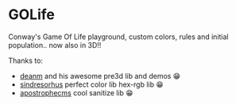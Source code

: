 # GOLife
Conway's Game Of Life playground, custom colors, rules and initial population.. now also in 3D!!



Thanks to:
- [deanm](https://github.com/deanm/pre3d) and his awesome pre3d lib and demos :grin:
- [sindresorhus](https://github.com/sindresorhus/hex-rgb) perfect color lib hex-rgb lib :grin:
- [apostrophecms](https://github.com/apostrophecms/sanitize-html) cool sanitize lib :grin:
